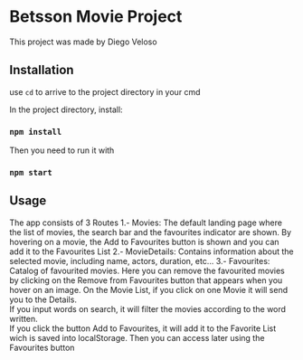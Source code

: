# Betsson Movie Project

This project was made by Diego Veloso

## Installation

use `cd` to arrive to the project directory in your cmd

In the project directory, install:

### `npm install`

Then you need to run it with 

### `npm start`

## Usage
The app consists of 3 Routes
  1.- Movies: The default landing page where the list of movies, the search bar and the favourites indicator are shown. By hovering on a movie, the Add to Favourites           button is shown and you can add it to the Favourites List
  2.- MovieDetails: Contains information about the selected movie, including name, actors, duration, etc...
  3.- Favourites: Catalog of favourited movies. Here you can remove the favourited movies by clicking on the Remove from Favourites button that appears when you hover on       an image.
On the Movie List, if you click on one Movie it will send you to the Details. <br/>
If you input words on search, it will filter the movies according to the word written.<br/>
If you click the button Add to Favourites, it will add it to the Favorite List wich is saved into localStorage. Then you can access later using the Favourites button  <br/> 

